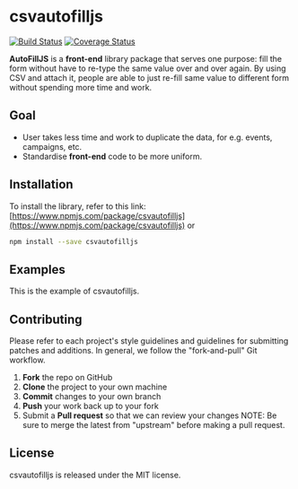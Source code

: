 # csvautofilljs

[![Build Status](https://travis-ci.org/angelamelinda/csvautofilljs.svg?branch=master)](https://travis-ci.org/angelamelinda/csvautofilljs)
[![Coverage Status](https://coveralls.io/repos/github/angelamelinda/csvautofilljs/badge.svg?branch=master)](https://coveralls.io/github/angelamelinda/csvautofilljs?branch=master)

**AutoFillJS** is a **front-end** library package that serves one purpose: fill the form without have to re-type the same value over and over again. By using CSV and attach it, people are able to just re-fill same value to different form without spending more time and work.

## Goal

- User takes less time and work to duplicate the data, for e.g. events, campaigns, etc.
- Standardise **front-end** code to be more uniform.

## Installation

To install the library, refer to this link:
[https://www.npmjs.com/package/csvautofilljs](https://www.npmjs.com/package/csvautofilljs)
or

```bash
npm install --save csvautofilljs
```

## Examples

This is the example of csvautofilljs.

## Contributing

Please refer to each project's style guidelines and guidelines for submitting patches and additions. In general, we follow the "fork-and-pull" Git workflow.

1. **Fork** the repo on GitHub
2. **Clone** the project to your own machine
3. **Commit** changes to your own branch
4. **Push** your work back up to your fork
5. Submit a **Pull request** so that we can review your changes
   NOTE: Be sure to merge the latest from "upstream" before making a pull request.

## License

csvautofilljs is released under the MIT license.
